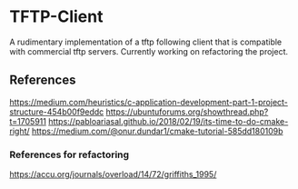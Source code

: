 # TFTP-Client
A rudimentary implementation of a tftp following client that is compatible with commercial tftp servers. 
Currently working on refactoring the project.

## References
https://medium.com/heuristics/c-application-development-part-1-project-structure-454b00f9eddc
https://ubuntuforums.org/showthread.php?t=1705911
https://pabloariasal.github.io/2018/02/19/its-time-to-do-cmake-right/
https://medium.com/@onur.dundar1/cmake-tutorial-585dd180109b

### References for refactoring
https://accu.org/journals/overload/14/72/griffiths_1995/